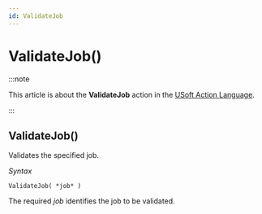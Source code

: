 ```yaml
---
id: ValidateJob
---
```


# ValidateJob()




:::note

This article is about the **ValidateJob** action in the [USoft Action Language](/Task_flow/Action_Language_reference/USoft_Action_Language.md).

:::

## **ValidateJob()**

Validates the specified job.

*Syntax*

```
ValidateJob( *job* )
```

The required *job* identifies the job to be validated.